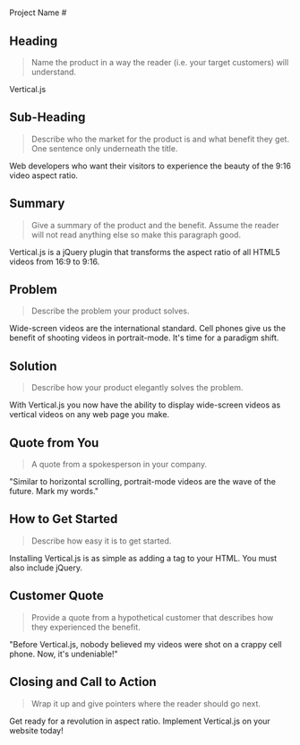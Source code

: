#
Project Name #

<!-- 
> This material was originally posted [here](http://www.quora.com/What-is-Amazons-approach-to-product-development-and-product-management). It is reproduced here for posterities sake.

There is an approach called "working backwards" that is widely used at Amazon. They work backwards from the customer, rather than starting with an idea for a product and trying to bolt customers onto it. While working backwards can be applied to any specific product decision, using this approach is especially important when developing new products or features.

For new initiatives a product manager typically starts by writing an internal press release announcing the finished product. The target audience for the press release is the new/updated product's customers, which can be retail customers or internal users of a tool or technology. Internal press releases are centered around the customer problem, how current solutions (internal or external) fail, and how the new product will blow away existing solutions.

If the benefits listed don't sound very interesting or exciting to customers, then perhaps they're not (and shouldn't be built). Instead, the product manager should keep iterating on the press release until they've come up with benefits that actually sound like benefits. Iterating on a press release is a lot less expensive than iterating on the product itself (and quicker!).

If the press release is more than a page and a half, it is probably too long. Keep it simple. 3-4 sentences for most paragraphs. Cut out the fat. Don't make it into a spec. You can accompany the press release with a FAQ that answers all of the other business or execution questions so the press release can stay focused on what the customer gets. My rule of thumb is that if the press release is hard to write, then the product is probably going to suck. Keep working at it until the outline for each paragraph flows. 

Oh, and I also like to write press-releases in what I call "Oprah-speak" for mainstream consumer products. Imagine you're sitting on Oprah's couch and have just explained the product to her, and then you listen as she explains it to her audience. That's "Oprah-speak", not "Geek-speak".

Once the project moves into development, the press release can be used as a touchstone; a guiding light. The product team can ask themselves, "Are we building what is in the press release?" If they find they're spending time building things that aren't in the press release (overbuilding), they need to ask themselves why. This keeps product development focused on achieving the customer benefits and not building extraneous stuff that takes longer to build, takes resources to maintain, and doesn't provide real customer benefit (at least not enough to warrant inclusion in the press release).
 -->
 
## Heading ##
  > Name the product in a way the reader (i.e. your target customers) will understand.

Vertical.js

## Sub-Heading ##
  > Describe who the market for the product is and what benefit they get. One sentence only underneath the title.

Web developers who want their visitors to experience the beauty of the 9:16 video aspect ratio. 

## Summary ##
  > Give a summary of the product and the benefit. Assume the reader will not read anything else so make this paragraph good.

Vertical.js is a jQuery plugin that transforms the aspect ratio of all HTML5 videos from 16:9 to 9:16. 

## Problem ##
  > Describe the problem your product solves.

Wide-screen videos are the international standard. Cell phones give us the benefit of shooting videos in portrait-mode. It's time for a paradigm shift. 

## Solution ##
  > Describe how your product elegantly solves the problem.

With Vertical.js you now have the ability to display wide-screen videos as vertical videos on any web page you make. 

## Quote from You ##
  > A quote from a spokesperson in your company.

"Similar to horizontal scrolling, portrait-mode videos are the wave of the future. Mark my words."

## How to Get Started ##
  > Describe how easy it is to get started.

Installing Vertical.js is as simple as adding a <script></script> tag to your HTML.  You must also include jQuery. 

## Customer Quote ##
  > Provide a quote from a hypothetical customer that describes how they experienced the benefit.

"Before Vertical.js, nobody believed my videos were shot on a crappy cell phone. Now, it's undeniable!"

## Closing and Call to Action ##
  > Wrap it up and give pointers where the reader should go next.

Get ready for a revolution in aspect ratio. Implement Vertical.js on your website today!

